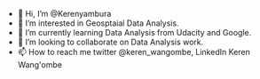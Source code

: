 - 👋 Hi, I’m @Kerenyambura
- 👀 I’m interested in Geosptaial Data Analysis.
- 🌱 I’m currently learning Data Analysis from Udacity and Google.
- 💞️ I’m looking to collaborate on Data Analysis work.
- 📫 How to reach me twitter @keren_wangombe, LinkedIn Keren Wang'ombe

<!---
Kerenyambura/Kerenyambura is a ✨ special ✨ repository because its `README.md` (this file) appears on your GitHub profile.
You can click the Preview link to take a look at your changes.
--->
